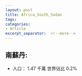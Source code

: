 ```yaml
---
layout: post
title: Africa_South_Sudan
tags: 
categories:
- Article
excerpt_separator:  <!--more-->
---
```

## 南蘇丹:
- 人口： 1.47 千萬 世界佔比 0.2%